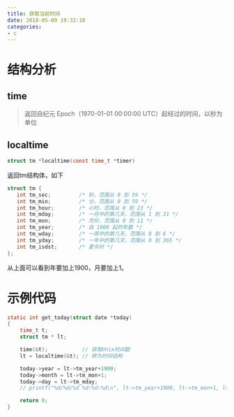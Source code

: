 ```yaml
---
title: 获取当前时间
date: 2018-05-09 19:32:18
categories:
- c
---
```


# 结构分析
## time
> 返回自纪元 Epoch（1970-01-01 00:00:00 UTC）起经过的时间，以秒为单位

## localtime
```c
struct tm *localtime(const time_t *timer)
```
<!--more-->
返回tm结构体，如下
```c
struct tm {
   int tm_sec;         /* 秒，范围从 0 到 59 */
   int tm_min;         /* 分，范围从 0 到 59 */
   int tm_hour;        /* 小时，范围从 0 到 23 */
   int tm_mday;        /* 一月中的第几天，范围从 1 到 31 */
   int tm_mon;         /* 月份，范围从 0 到 11 */
   int tm_year;        /* 自 1900 起的年数 */
   int tm_wday;        /* 一周中的第几天，范围从 0 到 6 */
   int tm_yday;        /* 一年中的第几天，范围从 0 到 365 */
   int tm_isdst;       /* 夏令时 */
};
```
从上面可以看到年要加上1900，月要加上1。

# 示例代码
```c
static int get_today(struct date *today)
{
	time_t t;
	struct tm * lt;

	time(&t);			// 获取Unix时间戳
	lt = localtime(&t);	// 转为时间结构

	today->year = lt->tm_year+1900;
	today->month = lt->tm_mon+1;
	today->day = lt->tm_mday;
	// printf("%d/%d/%d %d:%d:%d\n", lt->tm_year+1900, lt->tm_mon+1, lt->tm_mday, lt->tm_hour, lt->tm_min, lt->tm_sec);

	return 0;
}
```
